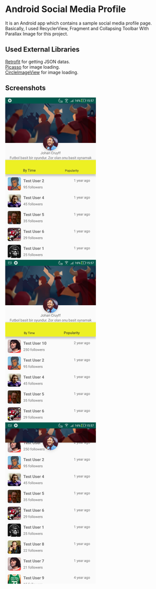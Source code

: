 # Android Social Media Profile
It is an Android app which contains a sample social media profile page. Basically, I used RecyclerView, Fragment and Collapsing Toolbar With Parallax Image for this project.

## Used External Libraries
[Retrofit](https://square.github.io/retrofit/) for getting JSON datas. </br>
[Picasso](http://square.github.io/picasso/) for image loading. </br>
[CircleImageView](https://github.com/hdodenhof/CircleImageView) for image loading.



## Screenshots
<p float="left">
    <img src="https://github.com/burhanelgun/AndroidSocialMediaProfile/blob/master/Screenshot_20190212-155726.jpg" width="290" title="hover text">
<img src="https://github.com/burhanelgun/AndroidSocialMediaProfile/blob/master/Screenshot_20190212-155733.jpg" width="290" title="hover text">
  <img src="https://github.com/burhanelgun/AndroidSocialMediaProfile/blob/master/Screenshot_20190212-155747.jpg" width="290" title="hover text">
</p>

